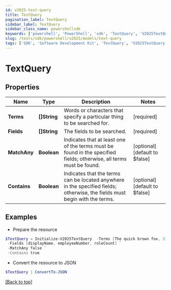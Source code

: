 ```yaml
---
id: v2025-text-query
title: TextQuery
pagination_label: TextQuery
sidebar_label: TextQuery
sidebar_class_name: powershellsdk
keywords: ['powershell', 'PowerShell', 'sdk', 'TextQuery', 'V2025TextQuery']
slug: /tools/sdk/powershell/v2025/models/text-query
tags: ['SDK', 'Software Development Kit', 'TextQuery', 'V2025TextQuery']
---
```


# TextQuery

## Properties

| Name | Type | Description | Notes |
| --- | --- | --- | --- |
| **Terms** | **[]String** | Words or characters that specify a particular thing to be searched for. | [required] |
| **Fields** | **[]String** | The fields to be searched. | [required] |
| **MatchAny** | **Boolean** | Indicates that at least one of the terms must be found in the specified fields; otherwise, all terms must be found. | [optional] [default to $false] |
| **Contains** | **Boolean** | Indicates that the terms can be located anywhere in the specified fields; otherwise, the fields must begin with the terms. | [optional] [default to $false] |

## Examples

- Prepare the resource

```powershell
$TextQuery = Initialize-V2025TextQuery  -Terms [The quick brown fox, 3141592, 7] `
 -Fields [displayName, employeeNumber, roleCount] `
 -MatchAny false `
 -Contains true
```

- Convert the resource to JSON

```powershell
$TextQuery | ConvertTo-JSON
```

[[Back to top]](#)
